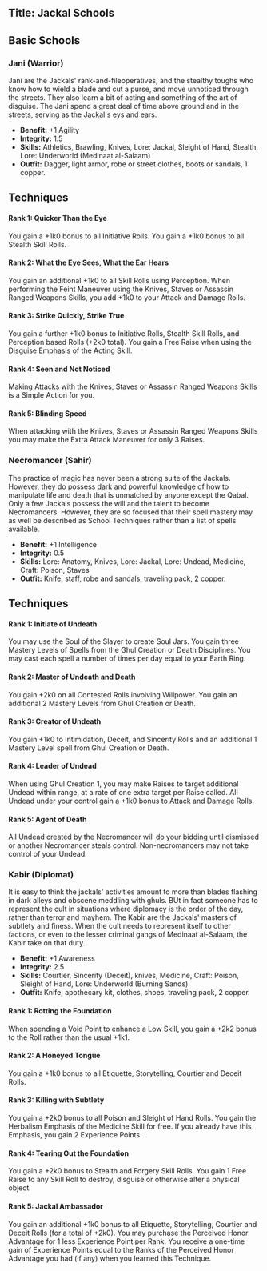 Title: Jackal Schools
---
## <span>Basic Schools</span>

### <span>Jani (Warrior)</span>

Jani are the Jackals' rank-and-fileoperatives, and the stealthy toughs who know how to wield a blade and cut a purse, and move unnoticed through the streets. They also learn a bit of acting and something of the art of disguise. The Jani spend a great deal of time above ground and in the streets, serving as the Jackal's eys and ears.

- <strong>Benefit:</strong> +1 Agility
- <strong>Integrity:</strong> 1.5
- <strong>Skills:</strong> Athletics, Brawling, Knives, Lore: Jackal, Sleight of Hand, Stealth, Lore: Underworld (Medinaat al-Salaam)
- <strong>Outfit:</strong> Dagger, light armor, robe or street clothes, boots or sandals, 1 copper.

## <strong>Techniques</strong>
#### Rank 1: Quicker Than the Eye

You gain a +1k0 bonus to all Initiative Rolls. You gain a +1k0 bonus to all Stealth Skill Rolls.
#### Rank 2: What the Eye Sees, What the Ear Hears

You gain an additional +1k0 to all Skill Rolls using Perception. When performing the Feint Maneuver using the Knives, Staves or Assassin Ranged Weapons Skills, you add +1k0 to your Attack and Damage Rolls.
#### Rank 3: Strike Quickly, Strike True

You gain a further +1k0 bonus to Initiative Rolls, Stealth Skill Rolls, and Perception based Rolls (+2k0 total). You gain a Free Raise when using the Disguise Emphasis of the Acting Skill.
#### Rank 4: Seen and Not Noticed

Making Attacks with the Knives, Staves or Assassin Ranged Weapons Skills is a Simple Action for you.
#### Rank 5: Blinding Speed

When attacking with the Knives, Staves or Assassin Ranged Weapons Skills you may make the Extra Attack Maneuver for only 3 Raises.
### <span>Necromancer (Sahir)</span>

The practice of magic has never been a strong suite of the Jackals. However, they do possess dark and powerful knowledge of how to manipulate life and death that is unmatched by anyone except the Qabal. Only a few Jackals possess the will and the talent to become Necromancers. However, they are so focused that their spell mastery may as well be described as School Techniques rather than a list of spells available.

- <strong>Benefit:</strong> +1 Intelligence
- <strong>Integrity:</strong> 0.5
- <strong>Skills:</strong> Lore: Anatomy, Knives, Lore: Jackal, Lore: Undead, Medicine, Craft: Poison, Staves
- <strong>Outfit:</strong> Knife, staff, robe and sandals, traveling pack, 2 copper.

## <strong>Techniques</strong>
#### Rank 1: Initiate of Undeath

You may use the Soul of the Slayer to create Soul Jars. You gain three Mastery Levels of Spells from the Ghul Creation or Death Disciplines. You may cast each spell a number of times per day equal to your Earth Ring.
#### Rank 2: Master of Undeath and Death

You gain +2k0 on all Contested Rolls involving Willpower. You gain an additional 2 Mastery Levels from Ghul Creation or Death.
#### Rank 3: Creator of Undeath

You gain +1k0 to Intimidation, Deceit, and Sincerity Rolls and an additional 1 Mastery Level spell from Ghul Creation or Death.
#### Rank 4: Leader of Undead

When using Ghul Creation 1, you may make Raises to target additional Undead within range, at a rate of one extra target per Raise called. All Undead under your control gain a +1k0 bonus to Attack and Damage Rolls.
#### Rank 5: Agent of Death

All Undead created by the Necromancer will do your bidding until dismissed or another Necromancer steals control. Non-necromancers may not take control of your Undead.
### <span>Kabir (Diplomat)</span>

It is easy to think the jackals' activities amount to more than blades flashing in dark alleys and obscene meddling with ghuls. BUt in fact someone has to represent the cult in situations where diplomacy is the order of the day, rather than terror and mayhem. The Kabir are the Jackals' masters of subtlety and finess. When the cult needs to represent itself to other factions, or even to the lesser criminal gangs of Medinaat al-Salaam, the Kabir take on that duty.

- <strong>Benefit:</strong> +1 Awareness
- <strong>Integrity:</strong> 2.5
- <strong>Skills:</strong> Courtier, Sincerity (Deceit), knives, Medicine, Craft: Poison, Sleight of Hand, Lore: Underworld (Burning Sands)
- <strong>Outfit:</strong> Knife, apothecary kit, clothes, shoes, traveling pack, 2 copper.

#### Rank 1: Rotting the Foundation

When spending a Void Point to enhance a Low Skill, you gain a +2k2 bonus to the Roll rather than the usual +1k1.
#### Rank 2: A Honeyed Tongue

You gain a +1k0 bonus to all Etiquette, Storytelling, Courtier and Deceit Rolls.
#### Rank 3: Killing with Subtlety

You gain a +2k0 bonus to all Poison and Sleight of Hand Rolls. You gain the Herbalism Emphasis of the Medicine Skill for free. If you already have this Emphasis, you gain 2 Experience Points.
#### Rank 4: Tearing Out the Foundation

You gain a +2k0 bonus to Stealth and Forgery Skill Rolls. You gain 1 Free Raise to any Skill Roll to destroy, disguise or otherwise alter a physical object.
#### Rank 5: Jackal Ambassador

You gain an additional +1k0 bonus to all Etiquette, Storytelling, Courtier and Deceit Rolls (for a total of +2k0). You may purchase the Perceived Honor Advantage for 1 less Experience Point per Rank. You receive a one-time gain of Experience Points equal to the Ranks of the Perceived Honor Advantage you had (if any) when you learned this Technique.
